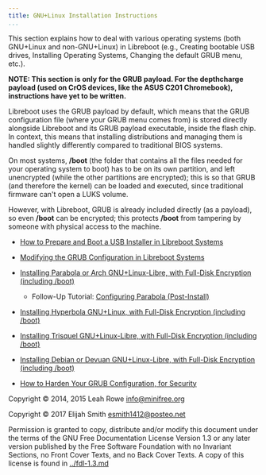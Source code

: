 ```yaml
---
title: GNU+Linux Installation Instructions
...
```


This section explains how to deal with various operating systems (both GNU+Linux and non-GNU+Linux) in Libreboot (e.g., Creating bootable USB drives, Installing Operating Systems, Changing the default GRUB menu, etc.).

**NOTE: This section is only for the GRUB payload. For the depthcharge payload (used on CrOS devices, like the ASUS C201 Chromebook), instructions have yet to be written.**

Libreboot uses the GRUB payload by default, which means that the GRUB configuration file (where your GRUB menu comes from) is stored directly alongside Libreboot and its GRUB payload executable, inside the flash chip. In context, this means that installing distributions and managing them is handled slightly differently compared to traditional BIOS systems.

On most systems, **/boot** (the folder that contains all the files needed for your operating system to boot) has to be on its own partition, and left unencrypted (while the other partitions are encrypted); this is so that GRUB (and therefore the kernel) can be loaded and executed, since traditional firmware can't open a LUKS volume.

However, with Libreboot, GRUB is already included directly (as a payload), so even **/boot** can be encrypted; this protects **/boot** from tampering by someone with physical access to the machine.

- [How to Prepare and Boot a USB Installer in Libreboot Systems](grub_boot_installer.md)

- [Modifying the GRUB Configuration in Libreboot Systems](grub_cbfs.md)

- [Installing Parabola or Arch GNU+Linux-Libre, with Full-Disk Encryption (including /boot)](encrypted_parabola.md)

  - Follow-Up Tutorial: [Configuring Parabola (Post-Install)](configuring_parabola.md)

- [Installing Hyperbola GNU+Linux, with Full-Disk Encryption (including /boot)](https://wiki.hyperbola.info/en:guide:encrypted_installation)

- [Installing Trisquel GNU+Linux-Libre, with Full-Disk Encryption (including /boot)](encrypted_trisquel.md)

- [Installing Debian or Devuan GNU+Linux-Libre, with Full-Disk Encryption (including /boot)](encrypted_debian.md)

- [How to Harden Your GRUB Configuration, for Security](grub_hardening.md)

Copyright © 2014, 2015 Leah Rowe <info@minifree.org>

Copyright © 2017 Elijah Smith <esmith1412@posteo.net>

Permission is granted to copy, distribute and/or modify this document
under the terms of the GNU Free Documentation License Version 1.3 or any later
version published by the Free Software Foundation
with no Invariant Sections, no Front Cover Texts, and no Back Cover Texts.
A copy of this license is found in [../fdl-1.3.md](../fdl-1.3.md)
